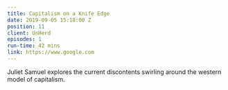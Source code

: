 ```yaml
---
title: Capitalism on a Knife Edge
date: 2019-09-05 15:18:00 Z
position: 11
client: UnHerd
episodes: 1
run-time: 42 mins
link: https://www.google.com
---
```


Juliet Samuel explores the current discontents swirling around the western model of capitalism.